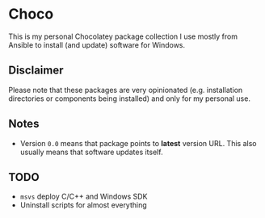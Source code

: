 # Choco

This is my personal Chocolatey package collection I use mostly from Ansible to
install (and update) software for Windows.

## Disclaimer

Please note that these packages are very opinionated (e.g. installation
directories or components being installed) and only for my personal use.

## Notes

* Version `0.0` means that package points to **latest** version URL. This also
  usually means that software updates itself.

## TODO 

* `msvs` deploy C/C++ and Windows SDK
* Uninstall scripts for almost everything
